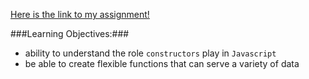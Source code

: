 [Here is the link to my assignment!](https://tiy-mariefilbey-constructors-hw.surge.sh)

###Learning Objectives:###
* ability to understand the role `constructors` play in `Javascript`
* be able to create flexible functions that can serve   a variety of data
